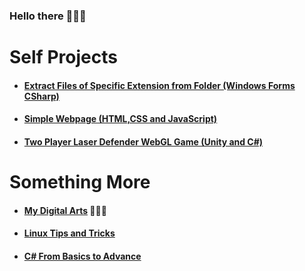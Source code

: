 ### Hello there 👋👋👋

# Self Projects

* #### [Extract Files of Specific Extension from Folder (Windows Forms CSharp)](https://github.com/WilcyWilson/SP-WinFormsCS-ExtractFiles/)
* #### [Simple Webpage (HTML,CSS and JavaScript)](https://github.com/WilcyWilson/SP-OmniFoodJsHtmlCSS-Webpage/)
* #### [Two Player Laser Defender WebGL Game (Unity and C#)](https://github.com/WilcyWilson/SP-LaserDefender_WebGL_Unity-GameDev/)

# Something More

* #### [My Digital Arts](https://github.com/WilcyWilson/Digital-Painting/blob/main/README.md) 🎨🎨🎨
* #### [Linux Tips and Tricks](https://github.com/WilcyWilson/Linux-Study/blob/main/README.md)
* #### [C# From Basics to Advance](https://github.com/WilcyWilson/CSharp-101/blob/main/README.md) 





